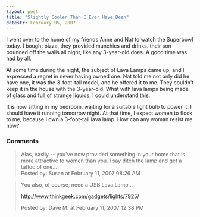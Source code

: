 ```yaml
---
layout: post
title: "Slightly Cooler Than I Ever Have Been"
datestr: February 05, 2007
---
```


I went over to the home of my friends Anne and Nat to watch the Superbowl today.  I bought pizza, they provided munchies and drinks.  their son bounced off the walls all night, like any 3-year-old does.  A good time was had by all.

At some time during the night, the subject of Lava Lamps came up, and I expressed a regret in never having owned one.  Nat told me not only did he have one, it was the 3-foot-tall model, and he offered it to me.  They couldn't keep it in the house with the 3-year-old.  What with lava lamps being made of glass and full of strange liquids, I could understand this.

It is now sitting in my bedroom, waiting for a suitable light bulb to power it.  I should have it running tomorrow night.  At that time, I expect women to flock to me, because I own a 3-foot-tall lava lamp.  How can any woman resist me now?

### Comments

<blockquote>
Alas, easily -- you've now provided something in your home that is more attractive to women than you.  I say ditch the lamp and get a tattoo of one... 
<div class="post-meta">Posted by: Susan at February 11, 2007 08:26 AM</div> </blockquote>
<blockquote>
You also, of course, need a USB Lava Lamp...

<a href="http://www.thinkgeek.com/gadgets/lights/7825/" rel="nofollow">http://www.thinkgeek.com/gadgets/lights/7825/</a>
<div class="post-meta">Posted by: Dave M. at February 11, 2007 12:38 PM</div> </blockquote>

